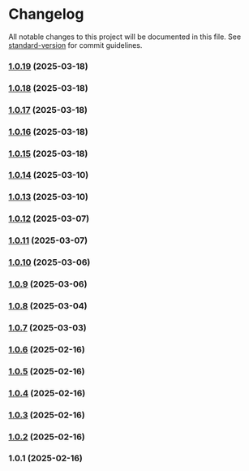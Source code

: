 # Changelog

All notable changes to this project will be documented in this file. See [standard-version](https://github.com/conventional-changelog/standard-version) for commit guidelines.

### [1.0.19](https://github.com/web-bee-ru/openapi-axios/compare/v1.0.18...v1.0.19) (2025-03-18)

### [1.0.18](https://github.com/web-bee-ru/openapi-axios/compare/v1.0.17...v1.0.18) (2025-03-18)

### [1.0.17](https://github.com/web-bee-ru/openapi-axios/compare/v1.0.16...v1.0.17) (2025-03-18)

### [1.0.16](https://github.com/web-bee-ru/openapi-axios/compare/v1.0.15...v1.0.16) (2025-03-18)

### [1.0.15](https://github.com/web-bee-ru/openapi-axios/compare/v1.0.14...v1.0.15) (2025-03-18)

### [1.0.14](https://github.com/web-bee-ru/openapi-axios/compare/v1.0.13...v1.0.14) (2025-03-10)

### [1.0.13](https://github.com/web-bee-ru/openapi-axios/compare/v1.0.12...v1.0.13) (2025-03-10)

### [1.0.12](https://github.com/web-bee-ru/openapi-axios/compare/v1.0.11...v1.0.12) (2025-03-07)

### [1.0.11](https://github.com/web-bee-ru/openapi-axios/compare/v1.0.10...v1.0.11) (2025-03-07)

### [1.0.10](https://github.com/web-bee-ru/openapi-axios/compare/v1.0.9...v1.0.10) (2025-03-06)

### [1.0.9](https://github.com/web-bee-ru/openapi-axios/compare/v1.0.8...v1.0.9) (2025-03-06)

### [1.0.8](https://github.com/web-bee-ru/openapi-axios/compare/v1.0.7...v1.0.8) (2025-03-04)

### [1.0.7](https://github.com/web-bee-ru/openapi-axios/compare/v1.0.6...v1.0.7) (2025-03-03)

### [1.0.6](https://github.com/web-bee-ru/openapi-axios/compare/v1.0.5...v1.0.6) (2025-02-16)

### [1.0.5](https://github.com/web-bee-ru/openapi-axios/compare/v1.0.4...v1.0.5) (2025-02-16)

### [1.0.4](https://github.com/web-bee-ru/openapi-axios/compare/v1.0.3...v1.0.4) (2025-02-16)

### [1.0.3](https://github.com/web-bee-ru/openapi-axios/compare/v1.0.2...v1.0.3) (2025-02-16)

### [1.0.2](https://github.com/web-bee-ru/openapi-axios/compare/v1.0.1...v1.0.2) (2025-02-16)

### 1.0.1 (2025-02-16)
